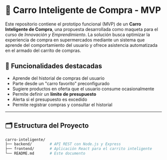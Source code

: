 # 🛒 Carro Inteligente de Compra - MVP

Este repositorio contiene el prototipo funcional (MVP) de un **Carro Inteligente de Compra**, una propuesta desarrollada como maqueta para el curso de *Innovación y Emprendimiento*. La solución busca optimizar la experiencia de compra en supermercados mediante un sistema que aprende del comportamiento del usuario y ofrece asistencia automatizada en el armado del carrito de compras.

## 🧠 Funcionalidades destacadas

- Aprende del historial de compras del usuario
- Parte desde un "carro favorito" preconfigurado
- Sugiere productos en oferta que el usuario consume ocasionalmente
- Permite definir un **límite de presupuesto**
- Alerta si el presupuesto es excedido
- Permite registrar compras y consultar el historial

---

## 🗂️ Estructura del Proyecto

```bash
carro-inteligente/
├── backend/        # API REST con Node.js y Express
├── frontend/       # Aplicación React para el carrito inteligente
└── README.md       # Este documento
